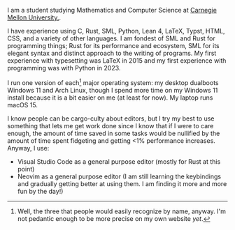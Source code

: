 I am a student studying Mathematics and Computer Science at [Carnegie Mellon University.](https://www.cmu.edu/).

I have experience using C, Rust, SML, Python, Lean 4, LaTeX, Typst, HTML, CSS, and a variety of other languages. I am fondest
of SML and Rust for programming things; Rust for its performance and ecosystem, SML for its elegant syntax and distinct
approach to the writing of programs. My first experience with typesetting was LaTeX in 2015 and my first experience with
programming was with Python in 2023. 

I run one version of each[^1] major operating system: my desktop dualboots Windows 11 and Arch Linux, though I spend more 
time on my Windows 11 install because it is a bit easier on me (at least for now). My laptop runs macOS 15. 

I know people can be cargo-culty about editors, but I try my best to use something that lets me get work done
since I know that if I were to care enough, the amount of time saved in some tasks would be nullified by the 
amount of time spent fidgeting and getting <1% performance increases. Anyway, I use:
- Visual Studio Code as a general purpose editor (mostly for Rust at this point)
- Neovim as a general purpose editor (I am still learning the keybindings and gradually getting better at using them.
I am finding it more and more fun by the day!)

[^1]: Well, the three that people would easily recognize by name, anyway. I'm not pedantic enough to be more precise
on my own website _yet_.

